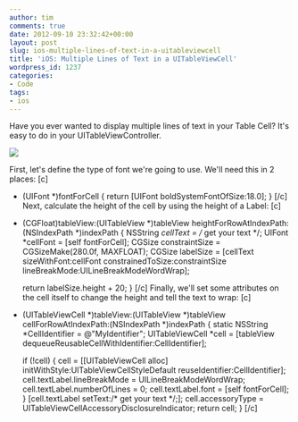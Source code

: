 ```yaml
---
author: tim
comments: true
date: 2012-09-10 23:32:42+00:00
layout: post
slug: ios-multiple-lines-of-text-in-a-uitableviewcell
title: 'iOS: Multiple Lines of Text in a UITableViewCell'
wordpress_id: 1237
categories:
- Code
tags:
- ios
---
```


Have you ever wanted to display multiple lines of text in your Table Cell? It's easy to do in your UITableViewController.

[![](http://ioscodex.com/wp-content/uploads/2012/09/2012-09-10_1921.png)](http://ioscodex.com/wp-content/uploads/2012/09/2012-09-10_1921.png)

First, let's define the type of font we're going to use. We'll need this in 2 places:
[c]
- (UIFont *)fontForCell
{
    return [UIFont boldSystemFontOfSize:18.0];
}
[/c]
Next, calculate the height of the cell by using the height of a Label:
[c]
- (CGFloat)tableView:(UITableView *)tableView heightForRowAtIndexPath:(NSIndexPath *)indexPath
{
    NSString *cellText = /* get your text */;
    UIFont *cellFont = [self fontForCell];
    CGSize constraintSize = CGSizeMake(280.0f, MAXFLOAT);
    CGSize labelSize = [cellText sizeWithFont:cellFont constrainedToSize:constraintSize lineBreakMode:UILineBreakModeWordWrap];
    
    return labelSize.height + 20;
}
[/c]
Finally, we'll set some attributes on the cell itself to change the height and tell the text to wrap:
[c]
- (UITableViewCell *)tableView:(UITableView *)tableView cellForRowAtIndexPath:(NSIndexPath *)indexPath
{
    static NSString *CellIdentifier = @"MyIdentifier";
    UITableViewCell *cell = [tableView dequeueReusableCellWithIdentifier:CellIdentifier];
    
    if (!cell) {
        cell = [[UITableViewCell alloc] initWithStyle:UITableViewCellStyleDefault reuseIdentifier:CellIdentifier];
        cell.textLabel.lineBreakMode = UILineBreakModeWordWrap;
        cell.textLabel.numberOfLines = 0;
        cell.textLabel.font = [self fontForCell];
    }
    [cell.textLabel setText:/* get your text */;];
    cell.accessoryType = UITableViewCellAccessoryDisclosureIndicator;
    return cell;
}
[/c]
